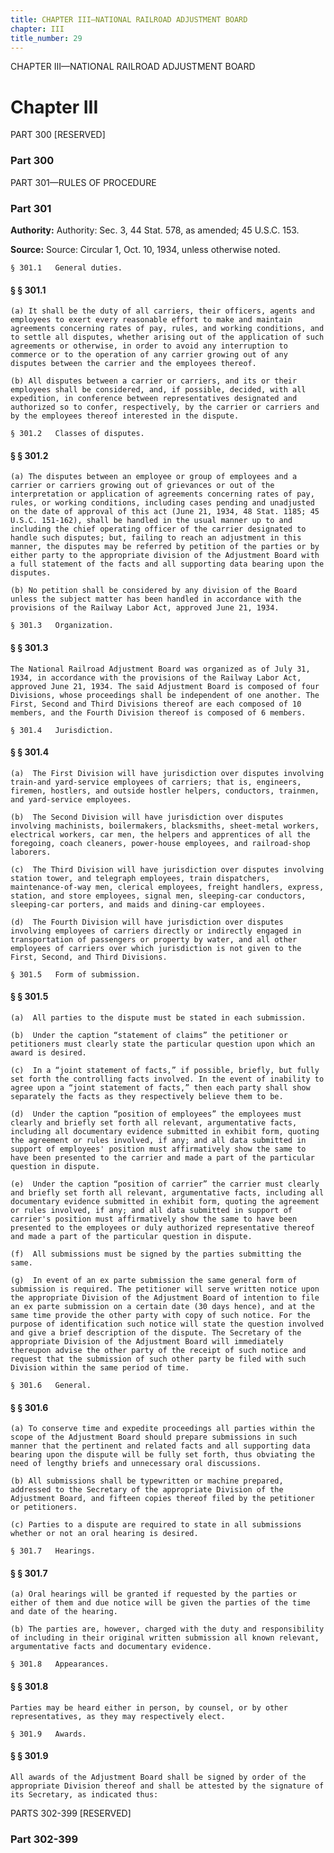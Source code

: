 ```yaml
---
title: CHAPTER III—NATIONAL RAILROAD ADJUSTMENT BOARD
chapter: III
title_number: 29
---
```


CHAPTER III—NATIONAL RAILROAD ADJUSTMENT BOARD

# Chapter III

  PART 300 [RESERVED]

### Part 300

  PART 301—RULES OF PROCEDURE

### Part 301

**Authority:** Authority: Sec. 3, 44 Stat. 578, as amended; 45 U.S.C. 153.

**Source:** Source: Circular 1, Oct. 10, 1934, unless otherwise noted.

    § 301.1   General duties.

#### § § 301.1

    (a) It shall be the duty of all carriers, their officers, agents and employees to exert every reasonable effort to make and maintain agreements concerning rates of pay, rules, and working conditions, and to settle all disputes, whether arising out of the application of such agreements or otherwise, in order to avoid any interruption to commerce or to the operation of any carrier growing out of any disputes between the carrier and the employees thereof.

    (b) All disputes between a carrier or carriers, and its or their employees shall be considered, and, if possible, decided, with all expedition, in conference between representatives designated and authorized so to confer, respectively, by the carrier or carriers and by the employees thereof interested in the dispute.

    § 301.2   Classes of disputes.

#### § § 301.2

    (a) The disputes between an employee or group of employees and a carrier or carriers growing out of grievances or out of the interpretation or application of agreements concerning rates of pay, rules, or working conditions, including cases pending and unadjusted on the date of approval of this act (June 21, 1934, 48 Stat. 1185; 45 U.S.C. 151-162), shall be handled in the usual manner up to and including the chief operating officer of the carrier designated to handle such disputes; but, failing to reach an adjustment in this manner, the disputes may be referred by petition of the parties or by either party to the appropriate division of the Adjustment Board with a full statement of the facts and all supporting data bearing upon the disputes.

    (b) No petition shall be considered by any division of the Board unless the subject matter has been handled in accordance with the provisions of the Railway Labor Act, approved June 21, 1934.

    § 301.3   Organization.

#### § § 301.3

    The National Railroad Adjustment Board was organized as of July 31, 1934, in accordance with the provisions of the Railway Labor Act, approved June 21, 1934. The said Adjustment Board is composed of four Divisions, whose proceedings shall be independent of one another. The First, Second and Third Divisions thereof are each composed of 10 members, and the Fourth Division thereof is composed of 6 members.

    § 301.4   Jurisdiction.

#### § § 301.4

    (a)  The First Division will have jurisdiction over disputes involving train-and yard-service employees of carriers; that is, engineers, firemen, hostlers, and outside hostler helpers, conductors, trainmen, and yard-service employees.

    (b)  The Second Division will have jurisdiction over disputes involving machinists, boilermakers, blacksmiths, sheet-metal workers, electrical workers, car men, the helpers and apprentices of all the foregoing, coach cleaners, power-house employees, and railroad-shop laborers.

    (c)  The Third Division will have jurisdiction over disputes involving station tower, and telegraph employees, train dispatchers, maintenance-of-way men, clerical employees, freight handlers, express, station, and store employees, signal men, sleeping-car conductors, sleeping-car porters, and maids and dining-car employees.

    (d)  The Fourth Division will have jurisdiction over disputes involving employees of carriers directly or indirectly engaged in transportation of passengers or property by water, and all other employees of carriers over which jurisdiction is not given to the First, Second, and Third Divisions.

    § 301.5   Form of submission.

#### § § 301.5

    (a)  All parties to the dispute must be stated in each submission.

    (b)  Under the caption “statement of claims” the petitioner or petitioners must clearly state the particular question upon which an award is desired.

    (c)  In a “joint statement of facts,” if possible, briefly, but fully set forth the controlling facts involved. In the event of inability to agree upon a “joint statement of facts,” then each party shall show separately the facts as they respectively believe them to be.

    (d)  Under the caption “position of employees” the employees must clearly and briefly set forth all relevant, argumentative facts, including all documentary evidence submitted in exhibit form, quoting the agreement or rules involved, if any; and all data submitted in support of employees' position must affirmatively show the same to have been presented to the carrier and made a part of the particular question in dispute.

    (e)  Under the caption “position of carrier” the carrier must clearly and briefly set forth all relevant, argumentative facts, including all documentary evidence submitted in exhibit form, quoting the agreement or rules involved, if any; and all data submitted in support of carrier's position must affirmatively show the same to have been presented to the employees or duly authorized representative thereof and made a part of the particular question in dispute.

    (f)  All submissions must be signed by the parties submitting the same.

    (g)  In event of an ex parte submission the same general form of submission is required. The petitioner will serve written notice upon the appropriate Division of the Adjustment Board of intention to file an ex parte submission on a certain date (30 days hence), and at the same time provide the other party with copy of such notice. For the purpose of identification such notice will state the question involved and give a brief description of the dispute. The Secretary of the appropriate Division of the Adjustment Board will immediately thereupon advise the other party of the receipt of such notice and request that the submission of such other party be filed with such Division within the same period of time.

    § 301.6   General.

#### § § 301.6

    (a) To conserve time and expedite proceedings all parties within the scope of the Adjustment Board should prepare submissions in such manner that the pertinent and related facts and all supporting data bearing upon the dispute will be fully set forth, thus obviating the need of lengthy briefs and unnecessary oral discussions.

    (b) All submissions shall be typewritten or machine prepared, addressed to the Secretary of the appropriate Division of the Adjustment Board, and fifteen copies thereof filed by the petitioner or petitioners.

    (c) Parties to a dispute are required to state in all submissions whether or not an oral hearing is desired.

    § 301.7   Hearings.

#### § § 301.7

    (a) Oral hearings will be granted if requested by the parties or either of them and due notice will be given the parties of the time and date of the hearing.

    (b) The parties are, however, charged with the duty and responsibility of including in their original written submission all known relevant, argumentative facts and documentary evidence.

    § 301.8   Appearances.

#### § § 301.8

    Parties may be heard either in person, by counsel, or by other representatives, as they may respectively elect.

    § 301.9   Awards.

#### § § 301.9

    All awards of the Adjustment Board shall be signed by order of the appropriate Division thereof and shall be attested by the signature of its Secretary, as indicated thus:

  PARTS 302-399 [RESERVED]

### Part 302-399

